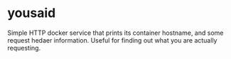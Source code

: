 yousaid
=======

Simple HTTP docker service that prints its container hostname,
and some request hedaer information. Useful for finding out
what you are actually requesting.
